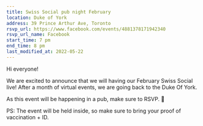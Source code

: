 ```yaml
---
title: Swiss Social pub night February
location: Duke of York
address: 39 Prince Arthur Ave, Toronto
rsvp_url: https://www.facebook.com/events/4881378171942340
rsvp_url_name: Facebook
start_time: 7 pm
end_time: 8 pm
last_modified_at: 2022-05-22
---
```


Hi everyone!

We are excited to announce that we will having our February Swiss Social live!
After a month of virtual events, we are going back to the Duke Of York.

As this event will be happening in a pub, make sure to RSVP.
:slightly_smiling_face:

PS: The event will be held inside, so make sure to bring your proof of
vaccination + ID.
